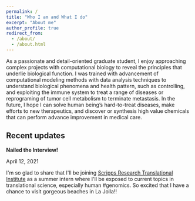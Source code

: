 ```yaml
---
permalink: /
title: "Who I am and What I do"
excerpt: "About me"
author_profile: true
redirect_from: 
  - /about/
  - /about.html
---
```



As a passionate and detail-oriented graduate student, I enjoy approaching complex projects with computational biology to reveal the principles that underlie biological function. I was trained with advancement of computational modeling methods with data analysis techniques to understand biological phenomena and health pattern, such as controlling, and exploiting the immune system to treat a range of diseases or reprograming of tumor cell metabolism to terminate metastasis. In the future, I hope I can solve human being’s hard-to-treat diseases, make efforts to new therapeutics, and discover or synthesis high value chemicals that can perform  advance improvement in medical care.

<!-- This is a comment -->
## Recent updates

**Nailed the Interview!**

April 12, 2021

I'm so glad to share that I'll be joining <a href="https://www.scripps.edu/science-and-medicine/translational-institute/">Scripps Research Translational Institute</a> as a summer intern where I'll be exposed to current topics in translational science, especially human #genomics. So excited that I have a chance to visit gorgeous beaches in La Jolla!!
<!-- This is a comment -->